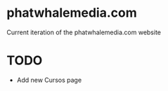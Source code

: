 # phatwhalemedia.com
Current iteration of the phatwhalemedia.com website

# TODO
- Add new Cursos page
